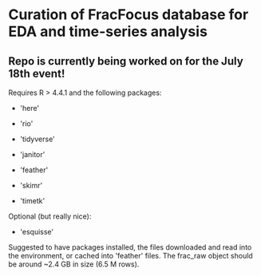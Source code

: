 # Curation of FracFocus database for EDA and time-series analysis

## Repo is currently being worked on for the July 18th event!

Requires R \> 4.4.1 and the following packages:

-   'here'

-   'rio'

-   'tidyverse'

-   'janitor'

-   'feather'

-   'skimr'

-   'timetk'

Optional (but really nice):

-   'esquisse'

Suggested to have packages installed, the files downloaded and read into the environment, or cached into 'feather' files. The frac_raw object should be around \~2.4 GB in size (6.5 M rows).
